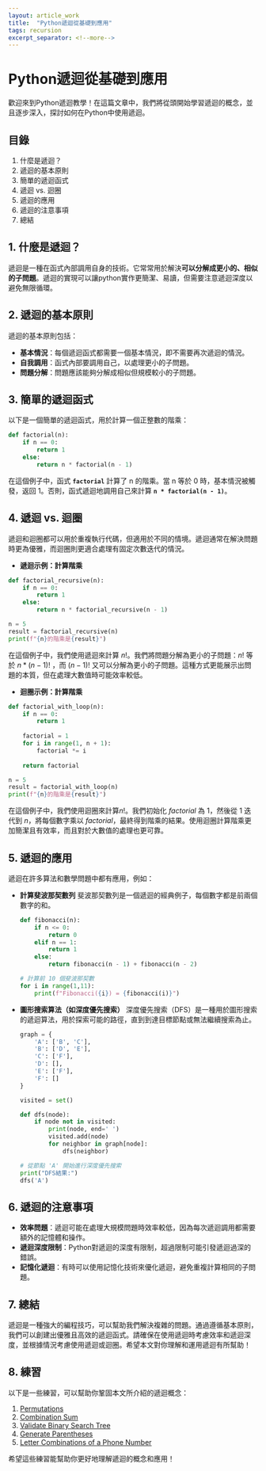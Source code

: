 ```yaml
---
layout: article_work
title:  "Python遞迴從基礎到應用"
tags: recursion
excerpt_separator: <!--more-->
---
```


# Python遞迴從基礎到應用

歡迎來到Python遞迴教學！在這篇文章中，我們將從頭開始學習遞迴的概念，並且逐步深入，探討如何在Python中使用遞迴。

## **目錄**

1. 什麼是遞迴？
2. 遞迴的基本原則
3. 簡單的遞迴函式
4. 遞迴 vs. 迴圈
5. 遞迴的應用
6. 遞迴的注意事項
7. 總結

<!--more-->

## **1. 什麼是遞迴？**

遞迴是一種在函式內部調用自身的技術。它常常用於解決**可以分解成更小的、相似的子問題**。遞迴的實現可以讓python實作更簡潔、易讀，但需要注意遞迴深度以避免無限循環。

## **2. 遞迴的基本原則**

遞迴的基本原則包括：

- **基本情況**：每個遞迴函式都需要一個基本情況，即不需要再次遞迴的情況。
- **自我調用**：函式內部要調用自己，以處理更小的子問題。
- **問題分解**：問題應該能夠分解成相似但規模較小的子問題。

## **3. 簡單的遞迴函式**

以下是一個簡單的遞迴函式，用於計算一個正整數的階乘：

```python
def factorial(n):
    if n == 0:
        return 1
    else:
        return n * factorial(n - 1)
```

在這個例子中，函式 **`factorial`** 計算了 n 的階乘。當 n 等於 0 時，基本情況被觸發，返回 1。否則，函式遞迴地調用自己來計算 **`n * factorial(n - 1)`**。

## **4. 遞迴 vs. 迴圈**

遞迴和迴圈都可以用於重複執行代碼，但適用於不同的情境。遞迴通常在解決問題時更為優雅，而迴圈則更適合處理有固定次數迭代的情況。
* **遞迴示例：計算階乘**

```python
def factorial_recursive(n):
    if n == 0:
        return 1
    else:
        return n * factorial_recursive(n - 1)

n = 5
result = factorial_recursive(n)
print(f"{n}的階乘是{result}")
```

在這個例子中，我們使用遞迴來計算 $n!$。我們將問題分解為更小的子問題：$n!$ 等於 $n * (n-1)!$ ，而 $(n-1)!$ 又可以分解為更小的子問題。這種方式更能展示出問題的本質，但在處理大數值時可能效率較低。

* **迴圈示例：計算階乘**

```python
def factorial_with_loop(n):
    if n == 0:
        return 1
    
    factorial = 1
    for i in range(1, n + 1):
        factorial *= i
    
    return factorial

n = 5
result = factorial_with_loop(n)
print(f"{n}的階乘是{result}")
```

在這個例子中，我們使用迴圈來計算$n!$。我們初始化 $factorial$ 為 1，然後從 $1$ 迭代到 $n$，將每個數字乘以 $factorial$，最終得到階乘的結果。使用迴圈計算階乘更加簡潔且有效率，而且對於大數值的處理也更可靠。

## **5. 遞迴的應用**

遞迴在許多算法和數學問題中都有應用，例如：

- **計算斐波那契數列**
斐波那契數列是一個遞迴的經典例子，每個數字都是前兩個數字的和。
    
    ```python
    def fibonacci(n):
        if n <= 0:
            return 0
        elif n == 1:
            return 1
        else:
            return fibonacci(n - 1) + fibonacci(n - 2)

    # 計算前 10 個斐波那契數
    for i in range(1,11):
        print(f"Fibonacci({i}) = {fibonacci(i)}")
    ```
    
- **圖形搜索算法（如深度優先搜索）**
深度優先搜索（DFS）是一種用於圖形搜索的遞迴算法，用於探索可能的路徑，直到到達目標節點或無法繼續搜索為止。
    
    ```python
    graph = {
        'A': ['B', 'C'],
        'B': ['D', 'E'],
        'C': ['F'],
        'D': [],
        'E': ['F'],
        'F': []
    }
    
    visited = set()
    
    def dfs(node):
        if node not in visited:
            print(node, end=' ')
            visited.add(node)
            for neighbor in graph[node]:
                dfs(neighbor)
    
    # 從節點 'A' 開始進行深度優先搜索
    print("DFS結果:")
    dfs('A')
    ```
    

## **6. 遞迴的注意事項**

- **效率問題**：遞迴可能在處理大規模問題時效率較低，因為每次遞迴調用都需要額外的記憶體和操作。
- **遞迴深度限制**：Python對遞迴的深度有限制，超過限制可能引發遞迴過深的錯誤。
- **記憶化遞迴**：有時可以使用記憶化技術來優化遞迴，避免重複計算相同的子問題。

## **7. 總結**

遞迴是一種強大的編程技巧，可以幫助我們解決複雜的問題。通過遵循基本原則，我們可以創建出優雅且高效的遞迴函式。請確保在使用遞迴時考慮效率和遞迴深度，並根據情況考慮使用遞迴或迴圈。希望本文對你理解和運用遞迴有所幫助！

## **8. 練習**
以下是一些練習，可以幫助你鞏固本文所介紹的遞迴概念：
1. [Permutations](https://www.catxcoder.com/medium/2022/02/11/46-Permutations.html)
2. [Combination Sum](https://www.catxcoder.com/medium/2022/02/11/39-Combination-Sum.html)
3. [Validate Binary Search Tree](https://www.catxcoder.com/medium/2023/05/20/98-Validate-Binary-Search-Tree.html)
4. [Generate Parentheses](https://www.catxcoder.com/medium/2022/02/11/22-Generate-Parentheses.html)
5. [Letter Combinations of a Phone Number](https://www.catxcoder.com/medium/2022/02/11/17-Letter-Combinations-of-a-Phone-Number.html)

希望這些練習能幫助你更好地理解遞迴的概念和應用！